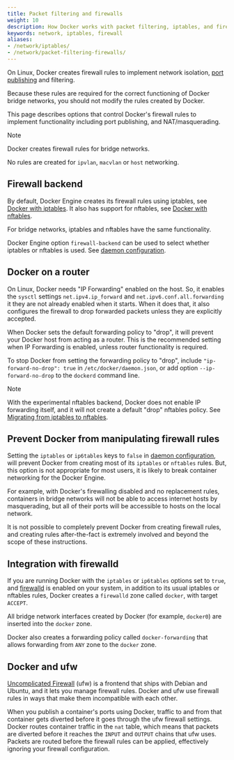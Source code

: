 ```yaml
---
title: Packet filtering and firewalls
weight: 10
description: How Docker works with packet filtering, iptables, and firewalls
keywords: network, iptables, firewall
aliases:
- /network/iptables/
- /network/packet-filtering-firewalls/
---
```


On Linux, Docker creates firewall rules to implement network
isolation, [port publishing](./port-publishing.md) and filtering.

Because these rules are required for the correct functioning of Docker bridge
networks, you should not modify the rules created by Docker.

This page describes options that control Docker's firewall rules to
implement functionality including port publishing, and NAT/masquerading.

> [!NOTE]
> 
> Docker creates firewall rules for bridge networks.
> 
> No rules are created for `ipvlan`, `macvlan` or `host` networking.

## Firewall backend

By default, Docker Engine creates its firewall rules using iptables,
see [Docker with iptables](./firewall-iptables.md). It also has
support for nftables, see [Docker with nftables](./firewall-nftables.md).

For bridge networks, iptables and nftables have the same functionality.

Docker Engine option `firewall-backend` can be used to select whether
iptables or nftables is used. See
[daemon configuration](https://docs.docker.com/reference/cli/dockerd/).

## Docker on a router

On Linux, Docker needs "IP Forwarding" enabled on the host. So, it enables
the `sysctl` settings `net.ipv4.ip_forward` and `net.ipv6.conf.all.forwarding`
it they are not already enabled when it starts. When it does that, it also
configures the firewall to drop forwarded packets unless they are explicitly
accepted.

When Docker sets the default forwarding policy to "drop", it will prevent
your Docker host from acting as a router. This is the recommended setting when
IP Forwarding is enabled, unless router functionality is required.

To stop Docker from setting the forwarding policy to "drop", include
`"ip-forward-no-drop": true` in `/etc/docker/daemon.json`, or add option
`--ip-forward-no-drop` to the `dockerd` command line.

> [!NOTE]
>
> With the experimental nftables backend, Docker does not enable IP forwarding
> itself, and it will not create a default "drop" nftables policy. See
> [Migrating from iptables to nftables](./firewall-nftables.md#migrating-from-iptables-to-nftables).

## Prevent Docker from manipulating firewall rules

Setting the `iptables` or `ip6tables` keys to `false` in
[daemon configuration](https://docs.docker.com/reference/cli/dockerd/), will
prevent Docker from creating most of its `iptables` or `nftables` rules. But,
this option is not appropriate for most users, it is likely to break
container networking for the Docker Engine.

For example, with Docker's firewalling disabled and no replacement
rules, containers in bridge networks will not be able to access
internet hosts by masquerading, but all of their ports will be accessible
to hosts on the local network.

It is not possible to completely prevent Docker from creating firewall
rules, and creating rules after-the-fact is extremely involved and beyond
the scope of these instructions.

## Integration with firewalld

If you are running Docker with the `iptables` or `ip6tables` options set to
`true`, and [firewalld](https://firewalld.org) is enabled on your system, in
addition to its usual iptables or nftables rules, Docker creates a `firewalld`
zone called `docker`, with target `ACCEPT`.

All bridge network interfaces created by Docker (for example, `docker0`) are
inserted into the `docker` zone.

Docker also creates a forwarding policy called `docker-forwarding` that allows
forwarding from `ANY` zone to the `docker` zone.

## Docker and ufw

[Uncomplicated Firewall](https://launchpad.net/ufw)
(ufw) is a frontend that ships with Debian and Ubuntu,
and it lets you manage firewall rules. Docker and ufw use firewall rules in
ways that make them incompatible with each other.

When you publish a container's ports using Docker, traffic to and from that
container gets diverted before it goes through the ufw firewall settings.
Docker routes container traffic in the `nat` table, which means that packets
are diverted before it reaches the `INPUT` and `OUTPUT` chains that ufw uses.
Packets are routed before the firewall rules can be applied,
effectively ignoring your firewall configuration.
